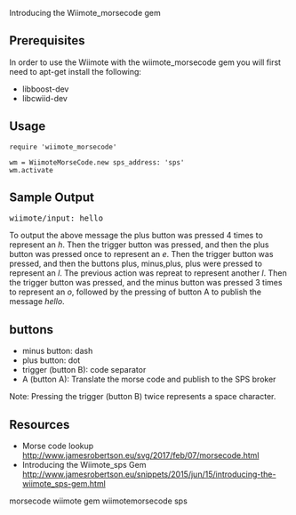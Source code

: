 Introducing the Wiimote_morsecode gem

## Prerequisites

In order to use the Wiimote with the wiimote_morsecode gem you will first need to apt-get install the following:

* libboost-dev
* libcwiid-dev

## Usage

    require 'wiimote_morsecode'

    wm = WiimoteMorseCode.new sps_address: 'sps'
    wm.activate


## Sample Output

<pre>
wiimote/input: hello
</pre>

To output the above message the plus button was pressed 4 times to represent an *h*. Then the trigger button was pressed, and then the plus button was pressed once to represent an *e*. Then the trigger button was pressed, and then the buttons plus, minus,plus, plus were pressed to represent an *l*. The previous action was repreat to represent another *l*. Then the trigger button was pressed, and the minus button was pressed 3 times to represent an *o*, followed by the pressing of button A to publish the message *hello*.

## buttons

* minus button: dash
* plus button: dot
* trigger (button B): code separator
* A (button A): Translate the morse code and publish to the SPS broker

Note: Pressing the trigger (button B) twice represents a space character.

## Resources

* Morse code lookup http://www.jamesrobertson.eu/svg/2017/feb/07/morsecode.html
* Introducing the Wiimote_sps Gem http://www.jamesrobertson.eu/snippets/2015/jun/15/introducing-the-wiimote_sps-gem.html


morsecode wiimote gem wiimotemorsecode sps

